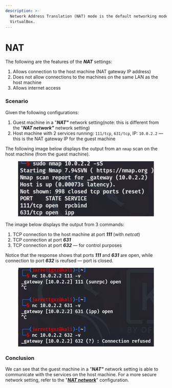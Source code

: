 ```yaml
---
description: >-
  Network Address Translation (NAT) mode is the default networking mode used by
  VirtualBox.
---
```


# NAT

The following are the features of the _**NAT**_ settings:

1. Allows connection to the host machine (NAT gateway IP address)
2. Does not allow connections to the machines on the same LAN as the host machine
3. Allows internet access

### Scenario

Given the following configurations:

1. Guest machine in a "_**NAT"**_ network setting(note: this is different from the "_**NAT network"**_ network setting)
2. Host machine with 2 services running: `111/tcp`, `631/tcp`, IP: `10.0.2.2` — this is the NAT gateway IP for the guest machine



The following image below displays the output from an `nmap` scan on the host machine (from the guest machine).

<figure><img src="../.gitbook/assets/image (11).png" alt=""><figcaption></figcaption></figure>



The image below displays the output from 3 commands:

1. TCP connection to the host machine at port _**111**_ (with _netcat_)
2. TCP connection at port _**631**_&#x20;
3. TCP connection at port _**632**_ — for control purposes

Notice that the response shows that ports _**111**_ and _**631**_ are open, while connection to port _**632**_ is reufsed — port is closed.

<figure><img src="../.gitbook/assets/image (7).png" alt=""><figcaption></figcaption></figure>

### Conclusion

We can see that the guest machine in a "_**NAT"**_ network setting is able to communicate with the services on the host machine. For a more secure network setting, refer to the "[_**NAT network**_](https://jarrettgxz-sec.gitbook.io/offensive-security-concepts/virtualbox-network-setup/nat-network)" configuration.

